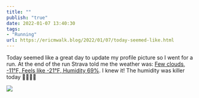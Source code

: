 ```yaml
---
title: ""
publish: "true"
date: 2022-01-07 13:40:30
tags:
- "Running"
url: https://ericmwalk.blog/2022/01/07/today-seemed-like.html
---
```

Today seemed like a great day to update my profile picture so I went for a run. At the end of the run Strava told me the weather was: [Few clouds, -11°F, Feels like -21°F, Humidity 69%](https://www.strava.com/activities/6487296039). I knew it! The humidity was killer today 🤣🥶🏃‍♂️

![](https://ericmwalk.blog/uploads/2022/e81fa77c53.jpg)